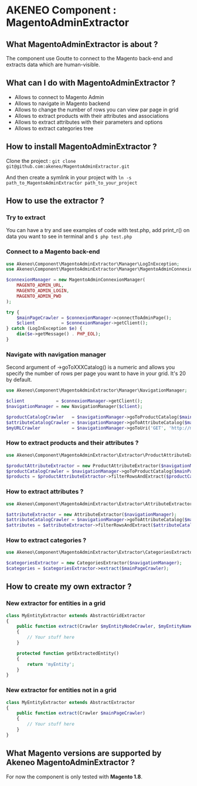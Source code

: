 AKENEO Component : MagentoAdminExtractor
========================================

## What MagentoAdminExtractor is about ?

The component use Goutte to connect to the Magento back-end and extracts data which are human-visible.

## What can I do with MagentoAdminExtractor ?

- Allows to connect to Magento Admin
- Allows to navigate in Magento backend
- Allows to change the number of rows you can view par page in grid
- Allows to extract products with their attributes and associations
- Allows to extract attributes with their parameters and options
- Allows to extract categories tree

## How to install MagentoAdminExtractor ?

Clone the project :
``git clone git@github.com:akeneo/MagentoAdminExtractor.git``

And then create a symlink in your project with ``ln -s path_to_MagentoAdminExtractor path_to_your_project``

## How to use the extractor ?

### Try to extract

You can have a try and see examples of code with test.php, add print_r() on data you want to see in terminal and
``$ php test.php``

### Connect to a Magento back-end

``` php
use Akeneo\Component\MagentoAdminExtractor\Manager\LogInException;
use Akeneo\Component\MagentoAdminExtractor\Manager\MagentoAdminConnexionManager;

$connexionManager = new MagentoAdminConnexionManager(
    MAGENTO_ADMIN_URL,
    MAGENTO_ADMIN_LOGIN,
    MAGENTO_ADMIN_PWD
);

try {
    $mainPageCrawler = $connexionManager->connectToAdminPage();
    $client          = $connexionManager->getClient();
} catch (LogInException $e) {
    die($e->getMessage() . PHP_EOL);
}
```

### Navigate with navigation manager

Second argument of ->goToXXXCatalog() is a numeric and allows you specify the number of rows per page you want to have in your grid. It's 20 by default.

``` php
use Akeneo\Component\MagentoAdminExtractor\Manager\NavigationManager;

$client            = $connexionManager->getClient();
$navigationManager = new NavigationManager($client);

$productCatalogCrawler   = $navigationManager->goToProductCatalog($mainPageCrawler, 50);
$attributeCatalogCrawler = $navigationManager->goToAttributeCatalog($mainPageCrawler, 50);
$myURLCrawler            = $navigationManager->goToUri('GET', 'http://magento.local/index.php/admin/catalog_product/edit/id/5/key/secret_key/store/1');
```

### How to extract products and their attributes ?

``` php
use Akeneo\Component\MagentoAdminExtractor\Extractor\ProductAttributeExtractor;

$productAttributeExtractor = new ProductAttributeExtractor($navigationManager);
$productCatalogCrawler = $navigationManager->goToProductCatalog($mainPageCrawler, 50);
$products = $productAttributeExtractor->filterRowsAndExtract($productCatalogCrawler);
```

### How to extract attributes ?

``` php
use Akeneo\Component\MagentoAdminExtractor\Extractor\AttributeExtractor;

$attributeExtractor = new AttributeExtractor($navigationManager);
$attributeCatalogCrawler = $navigationManager->goToAttributeCatalog($mainPageCrawler, 50);
$attributes = $attributeExtractor->filterRowsAndExtract($attributeCatalogCrawler);
```

### How to extract categories ?

``` php
use Akeneo\Component\MagentoAdminExtractor\Extractor\CategoriesExtractor;

$categoriesExtractor = new CategoriesExtractor($navigationManager);
$categories = $categoriesExtractor->extract($mainPageCrawler);
```

## How to create my own extractor ?

### New extractor for entities in a grid

``` php
class MyEntityExtractor extends AbstractGridExtractor
{
    public function extract(Crawler $myEntityNodeCrawler, $myEntityName = '')
    {
        // Your stuff here
    }

    protected function getExtractedEntity()
    {
        return 'myEntity';
    }
}
```

### New extractor for entities not in a grid

``` php
class MyEntityExtractor extends AbstractExtractor
{
    public function extract(Crawler $mainPageCrawler)
    {
        // Your stuff here
    }
}
```

## What Magento versions are supported by Akeneo MagentoAdminExtractor ?

For now the component is only tested with **Magento 1.8**.
